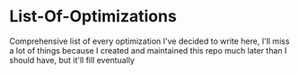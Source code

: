 # List-Of-Optimizations
Comprehensive list of every optimization I've decided to write here, I'll miss a lot of things because I created and maintained this repo much later than I should have, but it'll fill eventually
